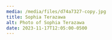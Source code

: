 ```yaml
---
media: /media/files/d74a7327-copy.jpg
title: Sophia Terazawa
alt: Photo of Sophia Terazawa
date: 2023-11-17T12:05:00-0500
---
```

